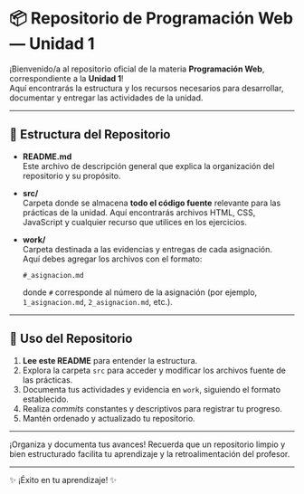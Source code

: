
# 📦 Repositorio de Programación Web — Unidad 1

¡Bienvenido/a al repositorio oficial de la materia **Programación Web**, correspondiente a la **Unidad 1**!  
Aquí encontrarás la estructura y los recursos necesarios para desarrollar, documentar y entregar las actividades de la unidad.

---

## 📂 Estructura del Repositorio

- **README.md**  
  Este archivo de descripción general que explica la organización del repositorio y su propósito.

- **src/**  
  Carpeta donde se almacena **todo el código fuente** relevante para las prácticas de la unidad. Aquí encontrarás archivos HTML, CSS, JavaScript y cualquier recurso que utilices en los ejercicios.

- **work/**  
  Carpeta destinada a las evidencias y entregas de cada asignación.  
  Aquí debes agregar los archivos con el formato:  
  ```
  #_asignacion.md
  ```
  donde `#` corresponde al número de la asignación (por ejemplo, `1_asignacion.md`, `2_asignacion.md`, etc.).

---

## 📝 Uso del Repositorio

1. **Lee este README** para entender la estructura.
2. Explora la carpeta `src` para acceder y modificar los archivos fuente de las prácticas.
3. Documenta tus actividades y evidencia en `work`, siguiendo el formato establecido.
4. Realiza *commits* constantes y descriptivos para registrar tu progreso.
5. Mantén ordenado y actualizado tu repositorio.

---

¡Organiza y documenta tus avances! Recuerda que un repositorio limpio y bien estructurado facilita tu aprendizaje y la retroalimentación del profesor.

---

✨ ¡Éxito en tu aprendizaje! ✨
